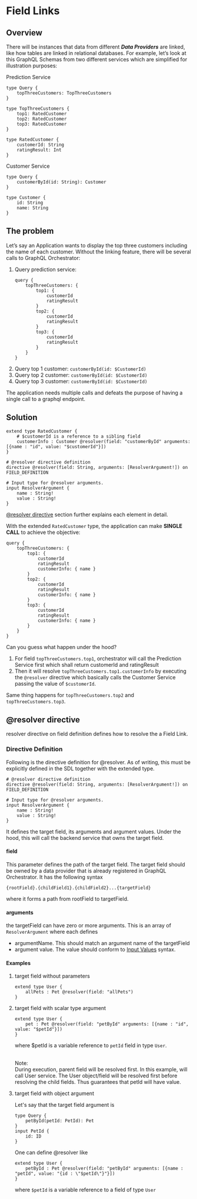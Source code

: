 # Field Links

## Overview

There will be instances that data from different **_Data Providers_** are linked, like how tables are linked in 
relational databases.  For example, let’s look at this GraphQL Schemas from two different services which are simplified
for illustration purposes:

Prediction Service
```
type Query {
    topThreeCustomers: TopThreeCustomers
}

type TopThreeCustomers {
    top1: RatedCustomer
    top2: RatedCustomer
    top3: RatedCustomer
}

type RatedCustomer {
    customerId: String
    ratingResult: Int
}
```

Customer Service
```
type Query {
    customerById(id: String): Customer
}

type Customer {
    id: String
    name: String
}
```


## The problem

Let’s say an Application wants to display the top three customers including the name of each customer.  Without 
the linking feature, there will be several calls to GraphQL Orchestrator:

1.  Query prediction service: 
    ```
    query {
        topThreeCustomers: {
            top1: {
                customerId
                ratingResult
            }
            top2: {
                customerId
                ratingResult
            }
            top3: {
                customerId
                ratingResult
            }
        }
    }
    ```
2.  Query top 1 customer:  ` customerById(id: $CustomerId) `
3.  Query top 2 customer:  ` customerById(id: $CustomerId) `
4.  Query top 3 customer:  ` customerById(id: $CustomerId) `

The application needs multiple calls and defeats the purpose of having a single call to a graphql endpoint.

## Solution

```
extend type RatedCustomer {
    # $customerId is a reference to a sibling field
    customerInfo : Customer @resolver(field: "customerById" arguments: [{name : "id", value: "$customerId"}])    
}

# @resolver directive definition 
directive @resolver(field: String, arguments: [ResolverArgument!]) on FIELD_DEFINITION

# Input type for @resolver arguments.
input ResolverArgument {
    name : String!
    value : String!
}
```

[@resolver directive](#resolver-directive) section further explains each element in detail.

With the extended `RatedCustomer` type, the application can make **SINGLE CALL** to achieve the objective:

```
query {
    topThreeCustomers: {
        top1: {
            customerId
            ratingResult
            customerInfo: { name }
        }
        top2: {
            customerId
            ratingResult
            customerInfo: { name }
        }
        top3: {
            customerId
            ratingResult
            customerInfo: { name }
        }
    }
}
```

Can you guess what happen under the hood? 

1. For field `topThreeCustomers.top1`, orchestrator will call the Prediction Service first which shall return customerId and ratingResult
2. Then it will resolve `topThreeCustomers.top1.customerInfo` by executing the `@resolver` directive which basically calls the
   Customer Service passing the value of `$customerId`.  

Same thing happens for `topThreeCustomers.top2` and `topThreeCustomers.top3`.


## @resolver directive

resolver directive on field definition defines how to resolve the a Field Link.

### Directive Definition

Following is the directive definition for @resolver. As of writing, this must be explicitly defined
in the SDL together with the extended type.

    # @resolver directive definition 
    directive @resolver(field: String, arguments: [ResolverArgument!]) on FIELD_DEFINITION
    
    # Input type for @resolver arguments.
    input ResolverArgument {
        name : String!
        value : String!
    }

It defines the target field, its arguments and argument values.  Under the hood, this 
will call the backend service that owns the target field.

#### field

This parameter defines the path of the target field.   The target field should be owned by
a data provider that is already registered in GraphQL Orchestrator.  It has the following syntax

`{rootField}.{childField1}.{childField2}...{targetField}`

where it forms a path from rootField to targetField.

#### arguments

the targetField can have zero or more arguments.  This is an array of `ResolverArgument` where 
each defines

- argumentName.  This should match an argument name of the targetField
- argument value.  The value should conform to [Input Values](https://spec.graphql.org/June2018/#sec-Input-Values) syntax.

#### Examples

1.  target field without parameters

        extend type User {
            allPets : Pet @resolver(field: "allPets")
        }


2.  target field with scalar type argument

        extend type User {
            pet : Pet @resolver(field: "petById" arguments: [{name : "id", value: "$petId"}])
        }

    where $petId is a variable reference to `petId` field in type `User`.

    </br>Note:</br> During execution, parent field will be resolved first.  In this example, will call 
    User service.  The User object/field will be resolved first before resolving the child fields. Thus 
    guarantees that petId will have value.
    

3.  target field with object argument

    Let's say that the target field argument is

        type Query {
            petById(petId: PetId): Pet
        }
        input PetId {
            id: ID
        }

    One can define @resolver like

        extend type User {
            petById : Pet @resolver(field: "petById" arguments: [{name : "petId", value: "{id : \"$petId\"}"}])
        }

    where `$petId` is a variable reference to a field of type `User`

